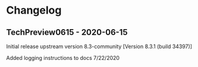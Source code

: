 # Changelog


## TechPreview0615 - 2020-06-15
Initial release
upstream version 8.3-community [Version 8.3.1 (build 34397)]

Added logging instructions to docs 7/22/2020

